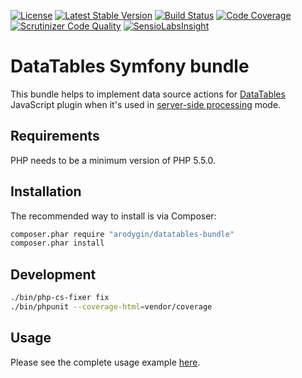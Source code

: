[![License](https://poser.pugx.org/arodygin/datatables-bundle/license)](https://packagist.org/packages/arodygin/datatables-bundle)
[![Latest Stable Version](https://poser.pugx.org/arodygin/datatables-bundle/v/stable)](https://packagist.org/packages/arodygin/datatables-bundle)
[![Build Status](https://travis-ci.org/arodygin/datatables-bundle.svg?branch=master)](https://travis-ci.org/arodygin/datatables-bundle)
[![Code Coverage](https://scrutinizer-ci.com/g/arodygin/datatables-bundle/badges/coverage.png?b=master)](https://scrutinizer-ci.com/g/arodygin/datatables-bundle/?branch=master)
[![Scrutinizer Code Quality](https://scrutinizer-ci.com/g/arodygin/datatables-bundle/badges/quality-score.png?b=master)](https://scrutinizer-ci.com/g/arodygin/datatables-bundle/?branch=master)
[![SensioLabsInsight](https://img.shields.io/sensiolabs/i/7eb4fffa-bcab-4252-b4f6-3bb069f2ba73.svg)](https://insight.sensiolabs.com/projects/7eb4fffa-bcab-4252-b4f6-3bb069f2ba73)

# DataTables Symfony bundle

This bundle helps to implement data source actions for [DataTables](http://www.datatables.net/) JavaScript plugin when it's used in [server-side processing](http://www.datatables.net/manual/server-side) mode.

## Requirements

PHP needs to be a minimum version of PHP 5.5.0.

## Installation

The recommended way to install is via Composer:

```bash
composer.phar require "arodygin/datatables-bundle"
composer.phar install
```

## Development

```bash
./bin/php-cs-fixer fix
./bin/phpunit --coverage-html=vendor/coverage
```

## Usage

Please see the complete usage example [here](../../wiki/Example).
